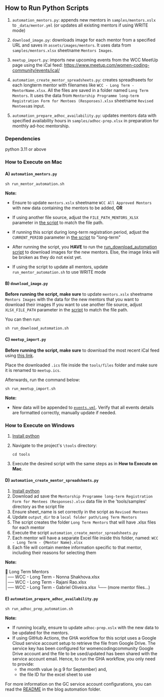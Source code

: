 ## How to Run Python Scripts

1) `automation_mentors.py`: appends new mentors in `samples/mentors.xslx` to `_data/mentor.yml` (or updates all existing mentors if using WRITE mode)

2) `download_image.py`: downloads image for each mentor from a specified URL and saves in `assets/images/mentors`. It uses data from `samples/mentors.xlsx` sheetname `Mentors Images`.

3) `meetup_import.py`: imports new upcoming events from the WCC MeetUp page using the iCal feed: https://www.meetup.com/women-coding-community/events/ical/

4) `automation_create_mentor_spreadsheets.py`: creates spreadhseets for each longterm mentor with filenames like `WCC - Long Term - MentorName.xlsx`. All the files are saved in a folder named `Long Term Mentors`. It uses the data from `Mentorship Programme long-term Registration Form for Mentees (Responses).xlsx` sheetname `Revised Mentees`as input.

5) `automation_prepare_adhoc_availability.py`: updates mentors data with specified availability hours in `samples/adhoc-prep.xlsx` in preparation for monthly ad-hoc mentorship.

### Dependencies

python 3.11 or above

### How to Execute on Mac

#### A) `automation_mentors.py`

```shell
sh run_mentor_automation.sh
```
**Note:** 
- Ensure to update `mentors.xslx` sheetname `WCC All Approved Mentors` with new data containing the mentors to be added, **OR** 
- If using another file source, adjust the `FILE_PATH_MENTORS_XLSX` parameter in [the script](run_mentor_automation.sh) to match the file path.
- If running this script during long-term registration period, adjust the `CURRENT_PERIOD` parameter in [the script](run_mentor_automation.sh) to "long-term"

- After running the script, you **HAVE** to run the [run_download_automation script](run_download_automation.sh) to download images for the new mentors. Else, the image links will be broken as they do not exist yet.
- If using the script to update all mentors, update `run_mentor_automation.sh` to use WRITE mode

#### B) `download_image.py`

**Before running the script, make sure** to update `mentors.xslx` sheetname `Mentors Images` with the data for the new mentors that you want to download their images
If you want to use another file source, adjust `XLSX_FILE_PATH` parameter in the [script](run_download_automation.sh) to match the file path.

You can then run: 
```shell
sh run_download_automation.sh
```

#### C) `meetup_import.py`
**Before running the script, make sure** to download the most recent iCal feed using [this link](https://www.meetup.com/women-coding-community/events/ical/).

Place the downloaded `.ics` file inside the `tools/files` folder and make sure it is renamed to `meetup.ics`.

Afterwards, run the command below:
```shell
sh run_meetup_import.sh
```

**Note:** 
- New data will be appended to [`events.yml`](../_data/events.yml). Verify that all events details are formatted correctly, manually update if needed.

### How to Execute on Windows

1) [Install python](https://www.python.org/downloads/windows)

2) Navigate to the project's `\tools` directory:

    ```
    cd tools
    ```

3) Execute the desired script with the same steps as in **How to Execute on Mac**.

#### D) `automation_create_mentor_spreadsheets.py`

1) [Install python](https://www.python.org/downloads/windows)
2) Download ad save the `Mentorship Programme long-term Registration Form for Mentees (Responses).xlsx` data file in the 'tools/samples' directory as the script file
3) Ensure sheet_name is set correctly in the script as `Revised Mentees`
4) Update `output_dir` to a `local folder path/Long Term Mentors`
5) The script creates the folder `Long Term Mentors` that will have .xlsx files for each mentor
6) Execute the script `automation_create_mentor_spreadsheets.py`
7) Each mentor will have a separate Excel file inside this folder, named: `WCC - Long Term - {Mentor Name}.xlsx`
8) Each file will contain mentee information specific to that mentor, including their reasons for selecting them

**Note:** 
  
📁 Long Term Mentors  
  │── WCC - Long Term - Nonna Shakhova.xlsx  
  │── WCC - Long Term - Rajani Rao.xlsx  
  │── WCC - Long Term - Gabriel Oliveira.xlsx   └── (more mentor files...)  

#### E) `automation_prepare_adhoc_availability.py`

```shell
sh run_adhoc_prep_automation.sh
```
**Note:** 
- If running locally, ensure to update `adhoc-prep.xslx` with the new data to be updated for the mentors. 
- If using GitHub Actions, the GHA workflow for this script uses a Google Cloud service account setup to retrieve the file from Google Drive. The service key has been configured for womencodingcommunity Google Drive account and the file to be used/updated has been shared with the service account email.
Hence, to run the GHA workflow, you only need to provide:
  - the month value (e.g 9 for September) and,
  - the file ID for the excel sheet to use

For more information on the GC service account configurations, you can read the [README](blog_automation/README.md) in the blog automation folder.
